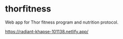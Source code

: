 # thorfitness
Web app for Thor fitness program and nutrition protocol.

https://radiant-khapse-101138.netlify.app/
